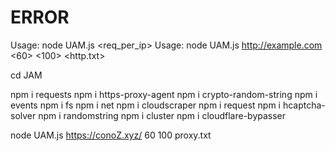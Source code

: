 # ERROR
Usage: node UAM.js <url> <time> <req_per_ip> <proxies>
Usage: node UAM.js <http://example.com> <60> <100> <http.txt>



cd JAM



npm i requests
npm i https-proxy-agent
npm i crypto-random-string
npm i events
npm i fs
npm i net
npm i cloudscraper
npm i request
npm i hcaptcha-solver
npm i randomstring
npm i cluster
npm i cloudflare-bypasser

node UAM.js  https://conoZ.xyz/ 60 100 proxy.txt